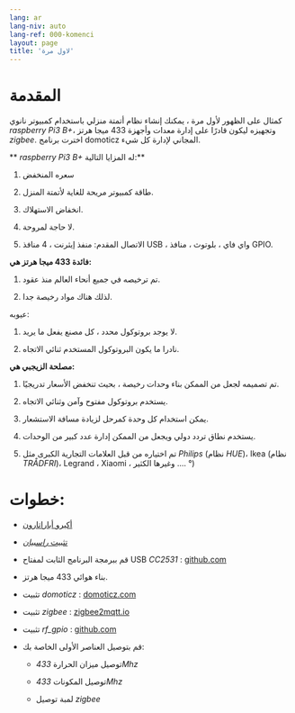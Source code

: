 ```yaml
---
lang: ar
lang-niv: auto
lang-ref: 000-komenci
layout: page
title: 'لاول مرة'
---
```


# المقدمة
كمثال على الظهور لأول مرة ، يمكنك إنشاء نظام أتمتة منزلي باستخدام كمبيوتر نانوي _raspberry Pi3 B+_، وتجهيزه ليكون قادرًا على إدارة معدات وأجهزة 433 ميجا هرتز _zigbee_. اخترت برنامج domoticz المجاني لإدارة كل شيء.

** _raspberry Pi3 B+_ له المزايا التالية:**

 1. سعره المنخفض


 2. طاقة كمبيوتر مريحة للغاية لأتمتة المنزل.


 3. انخفاض الاستهلاك.


 4. لا حاجة لمروحة.


 5. الاتصال المقدم: منفذ إيثرنت ، 4 منافذ USB ، واي فاي ، بلوتوث ، منافذ GPIO.




**فائدة 433 ميجا هرتز هي:**

 1. تم ترخيصه في جميع أنحاء العالم منذ عقود.


 2. لذلك هناك مواد رخيصة جدا.



 
عيوبه:

 1. لا يوجد بروتوكول محدد ، كل مصنع يفعل ما يريد.


 2. نادرا ما يكون البروتوكول المستخدم ثنائي الاتجاه.




**مصلحة الزيجبي هي:**

 1. تم تصميمه لجعل من الممكن بناء وحدات رخيصة ، بحيث تنخفض الأسعار تدريجيًا.


 1. يستخدم بروتوكول مفتوح وآمن وثنائي الاتجاه.


 1. يمكن استخدام كل وحدة كمرحل لزيادة مسافة الاستشعار.


 1. يستخدم نطاق تردد دولي ويجعل من الممكن إدارة عدد كبير من الوحدات.


 1. تم اختياره من قبل العلامات التجارية الكبرى مثل _Philips_ (نظام _HUE_)، Ikea (نظام _TRÅDFRI_)، Legrand ، Xiaomi ، وغيرها الكثير .... °)




# خطوات:

* [أكيرو أباراتارون](_posts/2020-08-31-aparataro.md)


* [تثبيت _راسبيان_](_posts/2020-12-22-instali_raspbian.md)


* قم ببرمجة البرنامج الثابت لمفتاح USB _CC2531_ : [github.com](https://github.com/jmichault/flash_cc2531)
  


* بناء هوائي 433 ميجا هرتز.


* تثبيت _domoticz_ : [domoticz.com](https://www.domoticz.com/wiki/Raspberry_Pi)
  


* تثبيت _zigbee_ : [zigbee2mqtt.io](https://www.zigbee2mqtt.io/getting_started/running_zigbee2mqtt.html)


* تثبيت _rf_gpio_ : [github.com](https://github.com/jmichault/rf_gpio/blob/master/LeguMin.md)
  


* قم بتوصيل العناصر الأولى الخاصة بك:  


  * توصيل ميزان الحرارة _433Mhz_


  * توصيل المكونات _433Mhz_


  * لمبة توصيل _zigbee_



